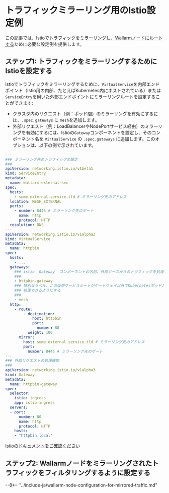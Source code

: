 # トラフィックミラーリング用のIstio設定例

この記事では、Istioで[トラフィックをミラーリングし、Wallarmノードにルートする](overview.md)ために必要な設定例を提供します。

## ステップ1: トラフィックをミラーリングするためにIstioを設定する

Istioでトラフィックをミラーリングするために、`VirtualService`を内部エンドポイント（Istio用の内部、たとえばKubernetes内にホストされている）または`ServiceEntry`を用いた外部エンドポイントにミラーリングルートを設定することができます:

* クラスタ内のリクエスト（例：ポッド間）のミラーリングを有効にするには、`.spec.gateways` に `mesh`を追加します。
* 外部リクエスト（例：LoadBalancerやNodePortサービス経由）のミラーリングを有効にするには、Istioの`Gateway`コンポーネントを設定し、そのコンポーネント名を `VirtualService` の `.spec.gateways` に追加します。このオプションは、以下の例で示されています。

```yaml
---
### ミラーリング先のトラフィックの設定
###
apiVersion: networking.istio.io/v1beta1
kind: ServiceEntry
metadata:
  name: wallarm-external-svc
spec:
  hosts:
    - some.external.service.tld # ミラーリング先のアドレス
  location: MESH_EXTERNAL
  ports:
    - number: 8445 # ミラーリング先のポート
      name: http
      protocol: HTTP
  resolution: DNS
---
apiVersion: networking.istio.io/v1alpha3
kind: VirtualService
metadata:
  name: httpbin
spec:
  hosts:
    - ...
  gateways:
    ### istio `Gateway` コンポーネントの名前。外部ソースからのトラフィックを処理するために必要です
    ###
    - httpbin-gateway
    ### 特別なラベル。この仮想サービスルートがゲートウェイ以外でKubernetesポッドからのリクエストを
    ### 処理できるようにする
    ###
    - mesh
  http:
    - route:
        - destination:
            host: httpbin
            port:
              number: 80
          weight: 100
      mirror:
        host: some.external.service.tld # ミラーリング先のアドレス
        port:
          number: 8445 # ミラーリング先のポート
---
### 外部リクエストの処理機能
###
apiVersion: networking.istio.io/v1alpha3
kind: Gateway
metadata:
  name: httpbin-gateway
spec:
  selector:
    istio: ingress
    app: istio-ingress
  servers:
  - port:
      number: 80
      name: http
      protocol: HTTP
    hosts:
    - "httpbin.local"
```

[Istioのドキュメントをご確認ください](https://istio.io/latest/docs/tasks/traffic-management/mirroring/)

## ステップ2: Wallarmノードをミラーリングされたトラフィックをフィルタリングするように設定する

--8<-- "../include-ja/wallarm-node-configuration-for-mirrored-traffic.md"
